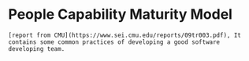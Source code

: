 # People Capability Maturity Model
    [report from CMU](https://www.sei.cmu.edu/reports/09tr003.pdf), It contains some common practices of developing a good software developing team.
